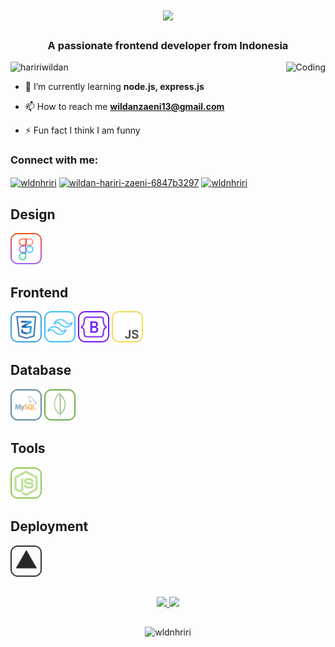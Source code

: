<h1 align="center">
    <img src="https://readme-typing-svg.herokuapp.com/?font=Righteous&size=35&center=true&vCenter=true&width=500&height=70&duration=4000&lines=Hi+There!+👋;+I'm+Wildan+Hariri+Zaeni!;" />
</h1>
<h3 align="center">A passionate frontend developer from Indonesia</h3>
<img align="right" alt="Coding" height="280" src="https://i.pinimg.com/originals/8c/f6/06/8cf60608f95bfae20a9e78884e1a33cb.gif">

<p align="left"> <img src="https://komarev.com/ghpvc/?username=haririwildan&label=Profile%20views&color=0e75b6&style=flat" alt="haririwildan" /> </p>

- 🌱 I’m currently learning **node.js, express.js**

- 📫 How to reach me **wildanzaeni13@gmail.com**

- ⚡ Fun fact I think I am funny

<h3 align="left">Connect with me:</h3>
<p align="left">
<a href="https://twitter.com/wldnhriri" target="blank"><img align="center" src="https://raw.githubusercontent.com/rahuldkjain/github-profile-readme-generator/master/src/images/icons/Social/twitter.svg" alt="wldnhriri" height="30" width="40" /></a>
<a href="https://linkedin.com/in/wildan-hariri-zaeni-6847b3297" target="blank"><img align="center" src="https://raw.githubusercontent.com/rahuldkjain/github-profile-readme-generator/master/src/images/icons/Social/linked-in-alt.svg" alt="wildan-hariri-zaeni-6847b3297" height="30" width="40" /></a>
<a href="https://instagram.com/wldnhriri" target="blank"><img align="center" src="https://raw.githubusercontent.com/rahuldkjain/github-profile-readme-generator/master/src/images/icons/Social/instagram.svg" alt="wldnhriri" height="30" width="40" /></a>
</p>

## Design
<div>
  <img src="./sketch/figma.svg" style=" height: 50px; " />
</div>

## Frontend
<div>
  <img src="./sketch/css.svg" style=" height: 50px; " />
  <img src="./sketch/tailwind.svg" style=" height: 50px; " />
  <img src="./sketch/bootstrap.svg" style=" height: 50px; " />
  <img src="./sketch/js.svg" style=" height: 50px; " />
</div>

## Database
<div>
  <img src="./sketch/sql.svg" style=" height: 50px; " />
  <img src="./sketch/mongodb.svg" style=" height: 50px; " />
</div>

## Tools
<div>
  <img src="./sketch/nodejs.svg" style=" height: 50px; " />
</div>

## Deployment
<div>
  <img src="./sketch/vercel.png" style=" height: 50px; " />
</div>

##
<p align="center">
<a href="https://github.com/haririwildan">
  <img height="180em" src="https://github-readme-stats-eight-theta.vercel.app/api/top-langs/?username=haririwildan&layout=compact&langs_count=8&theme=algolia"/>
  <img height="180em" src="https://github-readme-stats-eight-theta.vercel.app/api?username=haririwildan&show_icons=true&theme=algolia&include_all_commits=true&count_private=true"/>
</a>
</p>

##
<p align="center" style="width: 100%;">
  <img src="https://github-readme-streak-stats.herokuapp.com/?user=haririwildan&theme=algolia&hide_border=true"
            alt="wldnhriri" style="height: 200px" />
</p>
